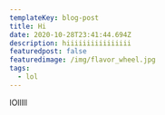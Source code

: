 ```yaml
---
templateKey: blog-post
title: Hi
date: 2020-10-28T23:41:44.694Z
description: hiiiiiiiiiiiiiiii
featuredpost: false
featuredimage: /img/flavor_wheel.jpg
tags:
  - lol
---
```

lOlllll